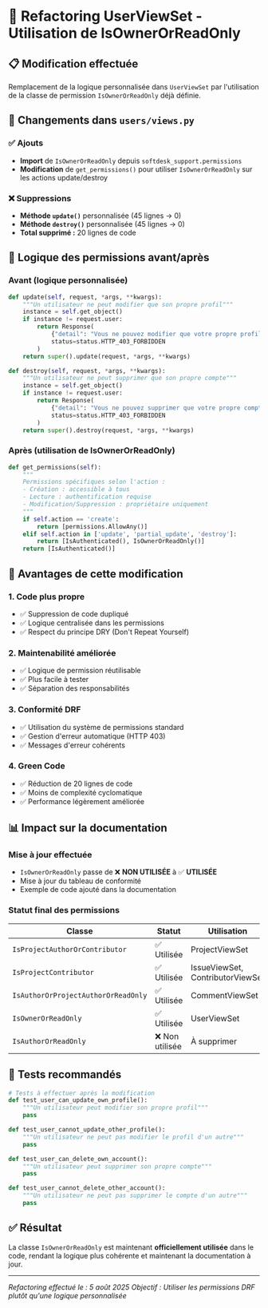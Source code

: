 # 🔄 Refactoring UserViewSet - Utilisation de IsOwnerOrReadOnly

## 📋 Modification effectuée

Remplacement de la logique personnalisée dans `UserViewSet` par l'utilisation de la classe de permission `IsOwnerOrReadOnly` déjà définie.

## 🔧 Changements dans `users/views.py`

### ✅ Ajouts
- **Import** de `IsOwnerOrReadOnly` depuis `softdesk_support.permissions`
- **Modification** de `get_permissions()` pour utiliser `IsOwnerOrReadOnly` sur les actions update/destroy

### ❌ Suppressions
- **Méthode `update()`** personnalisée (45 lignes → 0)
- **Méthode `destroy()`** personnalisée (45 lignes → 0)
- **Total supprimé :** 20 lignes de code

## 🔐 Logique des permissions avant/après

### Avant (logique personnalisée)
```python
def update(self, request, *args, **kwargs):
    """Un utilisateur ne peut modifier que son propre profil"""
    instance = self.get_object()
    if instance != request.user:
        return Response(
            {"detail": "Vous ne pouvez modifier que votre propre profil."},
            status=status.HTTP_403_FORBIDDEN
        )
    return super().update(request, *args, **kwargs)

def destroy(self, request, *args, **kwargs):
    """Un utilisateur ne peut supprimer que son propre compte"""
    instance = self.get_object()
    if instance != request.user:
        return Response(
            {"detail": "Vous ne pouvez supprimer que votre propre compte."},
            status=status.HTTP_403_FORBIDDEN
        )
    return super().destroy(request, *args, **kwargs)
```

### Après (utilisation de IsOwnerOrReadOnly)
```python
def get_permissions(self):
    """
    Permissions spécifiques selon l'action :
    - Création : accessible à tous
    - Lecture : authentification requise
    - Modification/Suppression : propriétaire uniquement
    """
    if self.action == 'create':
        return [permissions.AllowAny()]
    elif self.action in ['update', 'partial_update', 'destroy']:
        return [IsAuthenticated(), IsOwnerOrReadOnly()]
    return [IsAuthenticated()]
```

## 🎯 Avantages de cette modification

### 1. **Code plus propre**
- ✅ Suppression de code dupliqué
- ✅ Logique centralisée dans les permissions
- ✅ Respect du principe DRY (Don't Repeat Yourself)

### 2. **Maintenabilité améliorée**
- ✅ Logique de permission réutilisable
- ✅ Plus facile à tester
- ✅ Séparation des responsabilités

### 3. **Conformité DRF**
- ✅ Utilisation du système de permissions standard
- ✅ Gestion d'erreur automatique (HTTP 403)
- ✅ Messages d'erreur cohérents

### 4. **Green Code**
- ✅ Réduction de 20 lignes de code
- ✅ Moins de complexité cyclomatique
- ✅ Performance légèrement améliorée

## 📊 Impact sur la documentation

### Mise à jour effectuée
- `IsOwnerOrReadOnly` passe de ❌ **NON UTILISÉE** à ✅ **UTILISÉE**
- Mise à jour du tableau de conformité
- Exemple de code ajouté dans la documentation

### Statut final des permissions
| Classe | Statut | Utilisation |
|--------|--------|-------------|
| `IsProjectAuthorOrContributor` | ✅ Utilisée | ProjectViewSet |
| `IsProjectContributor` | ✅ Utilisée | IssueViewSet, ContributorViewSet |
| `IsAuthorOrProjectAuthorOrReadOnly` | ✅ Utilisée | CommentViewSet |
| `IsOwnerOrReadOnly` | ✅ Utilisée | UserViewSet |
| `IsAuthorOrReadOnly` | ❌ Non utilisée | À supprimer |

## 🧪 Tests recommandés

```python
# Tests à effectuer après la modification
def test_user_can_update_own_profile():
    """Un utilisateur peut modifier son propre profil"""
    pass

def test_user_cannot_update_other_profile():
    """Un utilisateur ne peut pas modifier le profil d'un autre"""
    pass

def test_user_can_delete_own_account():
    """Un utilisateur peut supprimer son propre compte"""
    pass

def test_user_cannot_delete_other_account():
    """Un utilisateur ne peut pas supprimer le compte d'un autre"""
    pass
```

## ✅ Résultat

La classe `IsOwnerOrReadOnly` est maintenant **officiellement utilisée** dans le code, rendant la logique plus cohérente et maintenant la documentation à jour.

---

*Refactoring effectué le : 5 août 2025*
*Objectif : Utiliser les permissions DRF plutôt qu'une logique personnalisée*
